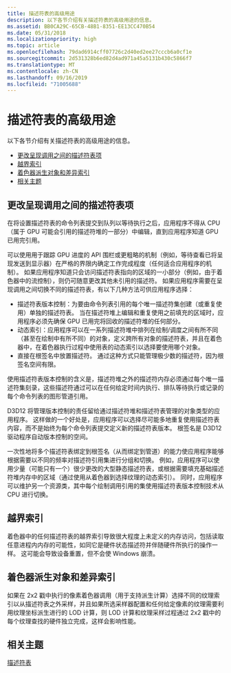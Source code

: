 ```yaml
---
title: 描述符表的高级用途
description: 以下各节介绍有关描述符表的高级用途的信息。
ms.assetid: BB0CA29C-65CB-48B1-8351-EE13CC470B54
ms.date: 05/31/2018
ms.localizationpriority: high
ms.topic: article
ms.openlocfilehash: 79dad6914cff07726c2d40ed2ee27cccb6a0cf1e
ms.sourcegitcommit: 2d531328b6ed82d4ad971a45a5131b430c5866f7
ms.translationtype: MT
ms.contentlocale: zh-CN
ms.lasthandoff: 09/16/2019
ms.locfileid: "71005688"
---
```

# <a name="advanced-use-of-descriptor-tables"></a>描述符表的高级用途

以下各节介绍有关描述符表的高级用途的信息。

-   [更改呈现调用之间的描述符表项](#changing-descriptor-table-entries-between-rendering-calls)
-   [越界索引](#out-of-bounds-indexing)
-   [着色器派生对象和差异索引](#shader-derivatives-and-divergent-indexing)
-   [相关主题](#related-topics)

## <a name="changing-descriptor-table-entries-between-rendering-calls"></a>更改呈现调用之间的描述符表项

在将设置描述符表的命令列表提交到队列以等待执行之后，应用程序不得从 CPU（属于 GPU 可能会引用的描述符堆的一部分）中编辑，直到应用程序知道 GPU 已用完引用。

可以使用用于跟踪 GPU 进度的 API 围栏或更粗略的机制（例如，等待查看已将呈现发送到显示器）在严格的界限内确定工作完成程度（任何适合应用程序的机制）。 如果应用程序知道只会访问描述符表指向的区域的一小部分（例如，由于着色器中的流控制），则仍可随意更改其他未引用的描述符。 如果应用程序需要在呈现调用之间切换不同的描述符表，有以下几种方法可供应用程序选择：

-   描述符表版本控制：为要由命令列表引用的每个唯一描述符集创建（或重复使用）单独的描述符表。 当在描述符堆上编辑和重复使用之前填充的区域时，应用程序必须先确保 GPU 已用完将回收的描述符堆的任何部分。
-   动态索引：应用程序可以在一系列描述符堆中排列在绘制/调度之间有所不同（甚至在绘制中有所不同）的对象，定义跨所有对象的描述符表，并且在着色器中，在着色器执行过程中使用表的动态索引以选择要使用哪个对象。
-   直接在根签名中放置描述符。 通过这种方式只能管理极少数的描述符，因为根签名空间有限。

使用描述符表版本控制的含义是，描述符堆之外的描述符内存必须通过每个唯一描述符集刻录，这些描述符通过可以在任何给定时间内执行、排队等待执行或记录的每个命令列表的图形管道引用。

D3D12 将管理版本控制的责任留给通过描述符堆和描述符表管理的对象类型的应用程序。 这样做的一个好处是，应用程序可以选择尽可能多地重复使用描述符表内容，而不是始终为每个命令列表提交定义新的描述符表版本。 根签名是 D3D12 驱动程序自动版本控制的空间。

一次性地将多个描述符表绑定到根签名（从而绑定到管道）的能力使应用程序能够根据需要以不同的频率对描述符引用集进行分组和切换。 例如，应用程序可以使用少量（可能只有一个）很少更改的大型静态描述符表，或根据需要填充基础描述符堆内存中的区域（通过使用从着色器到选择纹理的动态索引）。 同时，应用程序可以维护另一个资源类，其中每个绘制调用引用的集使用描述符表版本控制技术从 CPU 进行切换。

## <a name="out-of-bounds-indexing"></a>越界索引

着色器中的任何描述符表的越界索引导致很大程度上未定义的内存访问，包括读取任意进程内内存的可能性，如同它是硬件状态描述符并伴随硬件所执行的操作一样。 这可能会导致设备重置，但不会使 Windows 崩溃。

## <a name="shader-derivatives-and-divergent-indexing"></a>着色器派生对象和差异索引

如果在 2x2 戳中执行的像素着色器调用（用于支持派生计算）选择不同的纹理索引以从描述符表之外采样，并且如果所选采样器配置和任何给定像素的纹理需要利用纹理坐标派生进行的 LOD 计算，则 LOD 计算和纹理采样过程通过 2x2 戳中的每个纹理查找的硬件独立完成，这样会影响性能。

## <a name="related-topics"></a>相关主题

<dl> <dt>

[描述符表](descriptor-tables.md)
</dt> </dl>

 

 





